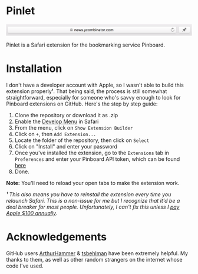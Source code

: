 # Pinlet

![Pinlet](https://raw.githubusercontent.com/aloglu/Pinlet/master/Pinlet.png)

Pinlet is a Safari extension for the bookmarking service Pinboard.

# Installation

I don't have a developer account with Apple, so I wasn't able to build this extension properly¹. That being said, the process is still somewhat straightforward, especially for someone who's savvy enough to look for Pinboard extensions on GitHub. Here's the step by step guide:

1. Clone the repository or download it as .zip
2. Enable the [Develop Menu](https://support.apple.com/guide/safari-developer/develop-menu-dev39df999c1/mac) in Safari
3. From the menu, click on `Show Extension Builder`
4. Click on `+`, then `Add Extension...`
5. Locate the folder of the repository, then click on `Select`
6. Click on "Install" and enter your password
7. Once you've installed the extension, go to the `Extensions` tab in `Preferences` and enter your Pinboard API token, which can be found [here](https://pinboard.in/settings/password)
8. Done.

**Note:** You'll need to reload your open tabs to make the extension work.

*¹ This also means you have to reinstall the extension every time you relaunch Safari. This is a non-issue for me but I recognize that it'd be a deal breaker for most people. Unfortunately, I can't fix this unless I [pay Apple $100 annually](https://www.macrumors.com/2015/06/10/new-safari-extensions-gallery-fee/).*

# Acknowledgements

GitHub users [ArthurHammer](https://github.com/arthurhammer) & [tsbehlman](https://github.com/tsbehlman) have been extremely helpful. My thanks to them, as well as other random strangers on the internet whose code I've used.
